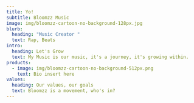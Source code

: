 ```yaml
---
title: Yo!
subtitle: Bloomzz Music
image: img/bloomzz-cartoon-no-background-128px.jpg
blurb:
  heading: "Music Creator "
  text: Rap, Beats
intro:
  heading: Let's Grow
  text: My Music is our music, it's a journey, it's growing within.
products:
  - image: img/bloomzz-cartoon-no-background-512px.png
    text: Bio insert here
values:
  heading: Our values, our goals
  text: Bloomzz is a movement, who's in?
---
```

